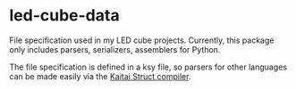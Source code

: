 # led-cube-data
File specification used in my LED cube projects.
Currently, this package only includes parsers, serializers, assemblers for Python.

The file specification is defined in a ksy file,
so parsers for other languages can be made easily via the [Kaitai Struct compiler](https://kaitai.io/).
